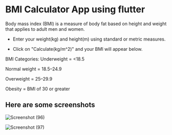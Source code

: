 # BMI Calculator App using flutter

Body mass index (BMI) is a measure of body fat based on height and weight that applies to adult men and women.

- Enter your weight(kg) and height(m) using standard or metric measures.

- Click on "Calculate(kg/m^2)" and your BMI will appear below.


BMI Categories:
  Underweight = <18.5

  Normal weight = 18.5–24.9

  Overweight = 25–29.9

  Obesity = BMI of 30 or greater
  
 
  ## Here are some screenshots
  
  
  ![Screenshot (96)](https://user-images.githubusercontent.com/91648418/150713636-a1abfe72-b6c0-4c77-a05d-97a23ab7b704.png)
  
  
  
  ![Screenshot (97)](https://user-images.githubusercontent.com/91648418/150713854-39d7d3ea-7fff-4688-b092-49c080756c1c.png)
  




